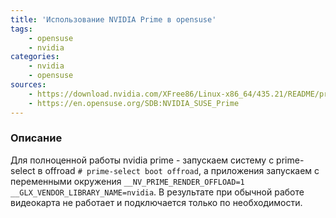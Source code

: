 ```yaml
---
title: 'Использование NVIDIA Prime в opensuse'
tags: 
    - opensuse
    - nvidia
categories:
    - nvidia
    - opensuse
sources:
    - https://download.nvidia.com/XFree86/Linux-x86_64/435.21/README/primerenderoffload.html
    - https://en.opensuse.org/SDB:NVIDIA_SUSE_Prime
---
```


### Описание
Для полноценной работы nvidia prime - запускаем систему с prime-select в offroad
`# prime-select boot offroad`,
 а приложения запускаем с переменными окружения
`__NV_PRIME_RENDER_OFFLOAD=1 __GLX_VENDOR_LIBRARY_NAME=nvidia`.
В результате при обычной работе видеокарта не работает и подключается только по необходимости.
